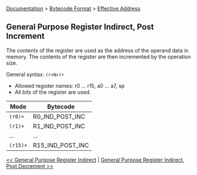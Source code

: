 [Documentation](../../README.md) > [Bytecode Format](../README.md) > [Effective Address](../EffectiveAddress.md)

## General Purpose Register Indirect, Post Increment

The contents of the register are used as the address of the operand data in memory. The contents of the register are then incremented by the operation size.

General syntax: `(r<N>)+`

* Allowed register names: r0 ... r15, a0 ... a7, sp
* All bits of the register are used.

| Mode | Bytecode |
| - | - |
| `(r0)+` | R0_IND_POST_INC |
| `(r1)+` | R1_IND_POST_INC |
| ... | ... |
| `(r15)+` | R15_IND_POST_INC |

[<< General Purpose Register Indirect](./p_02.md) | [General Purpose Register Indirect, Post Decrement >>](./p_04.md)
